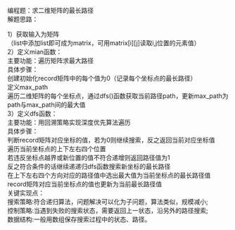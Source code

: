 编程题：求二维矩阵的最长路径<br>
解题思路：<br>

1）获取输入为矩阵<br>
（list中添加list即可成为matrix，可用matrix[i][j]读取i,j位置的元素值）<br>
2）定义mian函数：<br>
主要功能：遍历矩阵求最大路径<br>
具体步骤：<br>
创建初始化record矩阵中的每个值为0（记录每个坐标点的最长路径）<br>
定义max_path<br>
遍历二维矩阵的每个坐标点，通过dfs()函数获取当前路径path，更新max_path为path与max_path间的最大值<br>
3）定义dfs函数：<br>
主要功能：用回溯策略实现深度优先算法遍历<br>
具体步骤：<br>
判断record矩阵对应坐标的值，若为0则继续搜索，反之返回当前对应坐标值<br>
遍历当前坐标点的上下左右四个位置<br>
若违反坐标点越界或新位置的值不符合递增则返回路径值为1<br>
反之符合条件的话继续递递归dfs函数搜索新坐标的最长路径<br>
在上下左右四个方向对应的路径值中选出最大值为当前坐标点的最长路径值<br>
record矩阵对应当前坐标点的值也更新为当前最长路径值<br>
关键实现点：<br>
搜索策略:符合递归算法，问题解决可以化为子问题，算法类似，规模减小;<br>
控制策略:当遇到失败的搜索状态，需要返回上一状态，沿另外的路径搜索;<br>
数据结构:一般用数组保存搜索过程中的状态、路径。<br>
